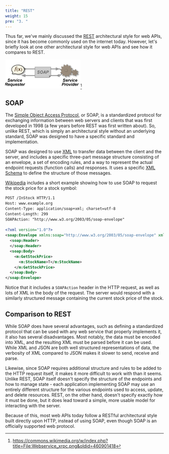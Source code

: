 ```yaml
---
title: "REST"
weight: 15
pre: "3. "
---
```


Thus far, we've mainly discussed the [REST](https://en.wikipedia.org/wiki/Representational_state_transfer) architectural style for web APIs, since it has become commonly used on the internet today. However, let's briefly look at one other architectural style for web APIs and see how it compares to REST. 

![SOAP](/images/18/soap.png)[^1]

[^1]: https://commons.wikimedia.org/w/index.php?title=File:Webservice_xrpc.png&oldid=460901418

## SOAP

The [Simple Object Access Protocol](https://en.wikipedia.org/wiki/SOAP), or SOAP, is a standardized protocol for exchanging information between web servers and clients that was first developed in 1998 (a few years before REST was first written about). So, unlike REST, which is simply an architectural style without an underlying standard, SOAP was designed to have a specific standard and implementation. 

SOAP was designed to use [XML](https://en.wikipedia.org/wiki/XML) to transfer data between the client and the server, and includes a specific three-part message structure consisting of an envelope, a set of encoding rules, and a way to represent the actual endpoint requests (function calls) and responses. It uses a specific [XML Schema](https://en.wikipedia.org/wiki/XML_schema) to define the structure of those messages.

[Wikipedia](https://en.wikipedia.org/wiki/SOAP) includes a short example showing how to use SOAP to request the stock price for a stock symbol:

```xml
POST /InStock HTTP/1.1
Host: www.example.org
Content-Type: application/soap+xml; charset=utf-8
Content-Length: 299
SOAPAction: "http://www.w3.org/2003/05/soap-envelope"

<?xml version="1.0"?>
<soap:Envelope xmlns:soap="http://www.w3.org/2003/05/soap-envelope" xmlns:m="http://www.example.org">
  <soap:Header>
  </soap:Header>
  <soap:Body>
    <m:GetStockPrice>
      <m:StockName>T</m:StockName>
    </m:GetStockPrice>
  </soap:Body>
</soap:Envelope>
```

Notice that it includes a `SOAPAction` header in the HTTP request, as well as lots of XML in the body of the request. The server would respond with a similarly structured message containing the current stock price of the stock.

## Comparison to REST

While SOAP does have several advantages, such as defining a standardized protocol that can be used with any web service that properly implements it, it also has several disadvantages. Most notably, the data must be encoded into XML, and the resulting XML must be parsed before it can be used. While XML and JSON are both well structured representations of data, the verbosity of XML compared to JSON makes it slower to send, receive and parse. 

Likewise, since SOAP requires additional structure and rules to be added to the HTTP request itself, it makes it more difficult to work with than it seems. Unlike REST, SOAP itself doesn't specify the structure of the endpoints and how to manage state - each application implementing SOAP may use an entirely different structure for the various endpoints used to access, update, and delete resources. REST, on the other hand, doesn't specify exactly how it must be done, but it does lead toward a simple, more usable model for interacting with the server. 

Because of this, most web APIs today follow a RESTful architectural style built directly upon HTTP, instead of using SOAP, even though SOAP is an officially supported web protocol. 
